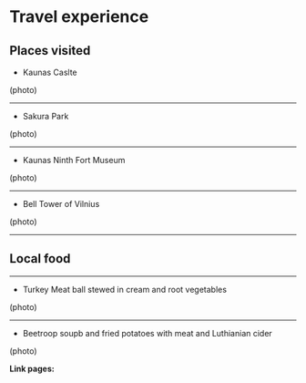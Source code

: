 # Travel experience 
## Places visited

* Kaunas Caslte

(photo)

******************************************************************************************************************************************************************************************************************************

+ Sakura Park

(photo)

******************************************************************************************************************************************************************************************************************************

- Kaunas Ninth Fort Museum

(photo)

******************************************************************************************************************************************************************************************************************************

+ Bell Tower of Vilnius
  
(photo)

******************************************************************************************************************************************************************************************************************************
## Local food 
********************************************************************************************************************************************************************************************************************************

* Turkey Meat ball stewed in cream and root vegetables

(photo)

********************************************************************************************************************************************************************************************************************************

-  Beetroop soupb and fried potatoes with meat and Luthianian cider

  (photo)

**Link pages:**






